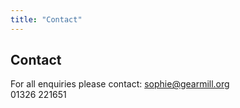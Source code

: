 ```yaml
---
title: "Contact"
---
```


## Contact

For all enquiries please contact: sophie@gearmill.org  
01326 221651 
